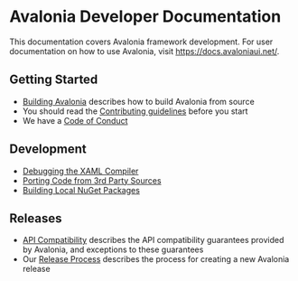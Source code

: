 # Avalonia Developer Documentation

This documentation covers Avalonia framework development. For user documentation on how to use Avalonia, visit https://docs.avaloniaui.net/.

## Getting Started

- [Building Avalonia](build.md) describes how to build Avalonia from source
- You should read the [Contributing guidelines](../CONTRIBUTING.md) before you start
- We have a [Code of Conduct](../CODE_OF_CONDUCT.md)

## Development

- [Debugging the XAML Compiler](debug-xaml-compiler.md)
- [Porting Code from 3rd Party Sources](porting-code-from-3rd-party-sources.md)
- [Building Local NuGet Packages](nuget.md)

## Releases

- [API Compatibility](api-compat.md) describes the API compatibility guarantees provided by Avalonia, and exceptions to these guarantees
- Our [Release Process](release.md) describes the process for creating a new Avalonia release
